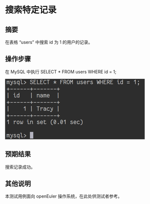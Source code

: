# 搜索特定记录

## 摘要

在表格 “users” 中搜索 id 为 1 的用户的记录。

## 操作步骤

在 MySQL 中执行 SELECT * FROM users WHERE id = 1;

![搜索特定记录](./img/搜索特定记录.png)

## 预期结果

搜索记录成功。

## 其他说明

本测试用例面向 openEuler 操作系统，在此处供测试者参考。
